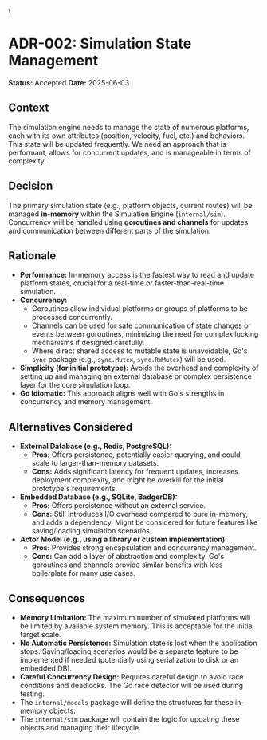 \
# ADR-002: Simulation State Management

**Status:** Accepted
**Date:** 2025-06-03

## Context

The simulation engine needs to manage the state of numerous platforms, each with its own attributes (position, velocity, fuel, etc.) and behaviors. This state will be updated frequently. We need an approach that is performant, allows for concurrent updates, and is manageable in terms of complexity.

## Decision

The primary simulation state (e.g., platform objects, current routes) will be managed **in-memory** within the Simulation Engine (`internal/sim`). Concurrency will be handled using **goroutines and channels** for updates and communication between different parts of the simulation.

## Rationale

*   **Performance:** In-memory access is the fastest way to read and update platform states, crucial for a real-time or faster-than-real-time simulation.
*   **Concurrency:**
    *   Goroutines allow individual platforms or groups of platforms to be processed concurrently.
    *   Channels can be used for safe communication of state changes or events between goroutines, minimizing the need for complex locking mechanisms if designed carefully.
    *   Where direct shared access to mutable state is unavoidable, Go's `sync` package (e.g., `sync.Mutex`, `sync.RWMutex`) will be used.
*   **Simplicity (for initial prototype):** Avoids the overhead and complexity of setting up and managing an external database or complex persistence layer for the core simulation loop.
*   **Go Idiomatic:** This approach aligns well with Go's strengths in concurrency and memory management.

## Alternatives Considered

*   **External Database (e.g., Redis, PostgreSQL):**
    *   **Pros:** Offers persistence, potentially easier querying, and could scale to larger-than-memory datasets.
    *   **Cons:** Adds significant latency for frequent updates, increases deployment complexity, and might be overkill for the initial prototype's requirements.
*   **Embedded Database (e.g., SQLite, BadgerDB):**
    *   **Pros:** Offers persistence without an external service.
    *   **Cons:** Still introduces I/O overhead compared to pure in-memory, and adds a dependency. Might be considered for future features like saving/loading simulation scenarios.
*   **Actor Model (e.g., using a library or custom implementation):**
    *   **Pros:** Provides strong encapsulation and concurrency management.
    *   **Cons:** Can add a layer of abstraction and complexity. Go's goroutines and channels provide similar benefits with less boilerplate for many use cases.

## Consequences

*   **Memory Limitation:** The maximum number of simulated platforms will be limited by available system memory. This is acceptable for the initial target scale.
*   **No Automatic Persistence:** Simulation state is lost when the application stops. Saving/loading scenarios would be a separate feature to be implemented if needed (potentially using serialization to disk or an embedded DB).
*   **Careful Concurrency Design:** Requires careful design to avoid race conditions and deadlocks. The Go race detector will be used during testing.
*   The `internal/models` package will define the structures for these in-memory objects.
*   The `internal/sim` package will contain the logic for updating these objects and managing their lifecycle.
